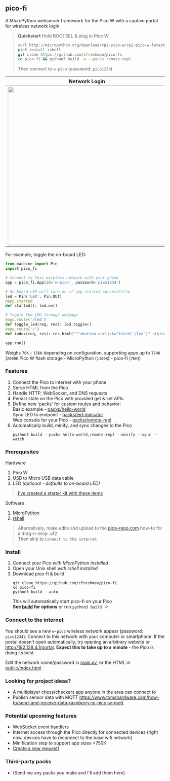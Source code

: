 ## pico-fi

A MicroPython webserver framework for the Pico W with a captive portal for wireless network login

> **Quickstart** Hold BOOTSEL & plug in Pico W  
> ```sh
> curl http://micropython.org/download/rp2-pico-w/rp2-pico-w-latest.uf2 > $([ $(uname) == Darwin ] && echo /Volumes || echo /media/$USER)/RPI-RP2/m.uf2
> pip3 install rshell
> git clone https://github.com/cfreshman/pico-fi
> cd pico-fi && python3 build -a --packs remote-repl
> ```
> Then connect to `w-pico` (password: `pico1234`)  

| Network Login | Landing | `--packs remote-repl` |
| --- | --- | --- |
| <img src="https://freshman.dev/api/file/public-pico-fi-portal-1.png" height="500"> | <img src="https://freshman.dev/api/file/public-pico-fi-default-index.png" height="500"> | <img src="https://freshman.dev/api/file/public-pico-remote-repl-mobile.png" height="500"> |

For example, toggle the on-board LED:
```python
from machine import Pin
import pico_fi

# Connect to this wireless network with your phone
app = pico_fi.App(id='w-pico', password='pico1234')

# On-board LED will turn on if app started successfully
led = Pin('LED', Pin.OUT)
@app.started
def started(): led.on() 

# Toggle the LED through webpage
@app.route('/led')
def toggle_led(req, res): led.toggle()
@app.route('/')
def index(req, res): res.html("""<button onclick="fetch(`/led`)" style="font-size:20vw">TOGGLE</button>""")

app.run()
```

Weighs `76K` - `156K` depending on configuration, supporting apps up to `774K`  
(`2000K` Pico W flash storage - MicroPython (`1150K`) - pico-fi (`76K`))


### Features
1. Connect the Pico to internet with your phone
1. Serve HTML from the Pico
1. Handle HTTP, WebSocket, and DNS requests
1. Persist state on the Pico with provided get & set APIs
1. Define new 'packs' for custom routes and behavior:  
   Basic example - [packs/hello-world](./src/packs/hello-world/__init__.py)  
   Sync LED to endpoint - [packs/led-indicator](./src/packs/led-indicator)  
   Web console for your Pico - [packs/remote-repl](./src/packs/remote-repl)  
1. Automatically build, minify, and sync changes to the Pico
   ```
   python3 build --packs hello-world,remote-repl --minify --sync --watch
   ```
   

### Prerequisites

Hardware
1. Pico W
1. USB to Micro USB data cable
1. LED _(optional - defaults to on-board LED)_
> [I've created a starter kit with these items](https://pico-repo/starter)  

Software
1. [MicroPython](https://www.raspberrypi.com/documentation/microcontrollers/micropython.html#drag-and-drop-micropython)
1. [rshell](https://github.com/dhylands/rshell)
> Alternatively, make edits and upload to the [pico-repo.com](https://pico-repo.com) how-to for a drag-n-drop .uf2  
> Then skip to `Connect to the internet`


### Install

1. Connect your Pico *with MicroPython installed*
1. Open your Unix shell *with rshell installed*
1. Download pico-fi & build
   ```
   git clone https://github.com/cfreshman/pico-fi
   cd pico-fi
   python3 build --auto
   ```
   This will automatically start pico-fi on your Pico  
   **See [build](./build/__main__.py) for options** or run `python3 build -h`

### Connect to the internet
You should see a new `w-pico` wireless network appear (password: `pico1234`). Connect to this network with your computer or smartphone. If the portal doesn't open automatically, try opening an arbitrary website or http://192.128.4.1/portal. **Expect this to take up to a minute** - the Pico is doing its best.

Edit the network name/password in [main.py](./src/main.py), or the HTML in [public/index.html](./src/public/index.html)

### Looking for project ideas?
* A multiplayer chess/checkers app anyone in the area can connect to
* Publish sensor data with MQTT https://www.tomshardware.com/how-to/send-and-receive-data-raspberry-pi-pico-w-mqtt

### Potential upcoming features
* WebSocket event handlers
* Internet access through the Pico directly for connected devices (right now, devices have to reconnect to the base wifi network)
* Minification step to support app sizes >750K
* [Create a new request](https://github.com/cfreshman/cfreshman/issues/new/choose)]

### Third-party packs
* (Send me any packs you make and I'll add them here)
